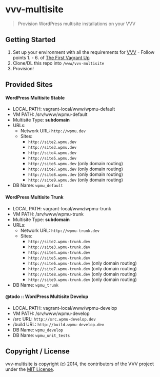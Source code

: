 # vvv-multisite

> Provision WordPress multisite installations on your VVV

## Getting Started
1. Set up your environment with all the requirements for [VVV]() - Follow points 1. - 6. of [The First Vagrant Up](https://github.com/Varying-Vagrant-Vagrants/VVV#the-first-vagrant-up)
2. Clone/DL this repo into `/www/vvv-multisite`
3. Provision!

## Provided Sites

#### WordPress Multisite Stable
* LOCAL PATH: vagrant-local/www/wpmu-default
* VM PATH: /srv/www/wpmu-default
* Multisite Type: __subdomain__
* URLs:
  * Network URL: `http://wpmu.dev`
  * Sites:
    * `http://site2.wpmu.dev`
    * `http://site3.wpmu.dev`
    * `http://site4.wpmu.dev`
    * `http://site5.wpmu.dev`
    * `http://site6.wpmu.dev` (only domain routing)
    * `http://site7.wpmu.dev` (only domain routing)
    * `http://site8.wpmu.dev` (only domain routing)
    * `http://site9.wpmu.dev` (only domain routing)
* DB Name: `wpmu_default`

#### WordPress Multisite Trunk
* LOCAL PATH: vagrant-local/www/wpmu-trunk
* VM PATH: /srv/www/wpmu-trunk
* Multisite Type: __subdomain__
* URLs:
  * Network URL: `http://wpmu-trunk.dev`
  * Sites:
    * `http://site2.wpmu-trunk.dev`
    * `http://site3.wpmu-trunk.dev`
    * `http://site4.wpmu-trunk.dev`
    * `http://site5.wpmu-trunk.dev`
    * `http://site6.wpmu-trunk.dev` (only domain routing)
    * `http://site7.wpmu-trunk.dev` (only domain routing)
    * `http://site8.wpmu-trunk.dev` (only domain routing)
    * `http://site9.wpmu-trunk.dev` (only domain routing)
* DB Name: `wpmu_trunk`

#### @todo :: WordPress Multisite Develop
* LOCAL PATH: vagrant-local/www/wpmu-develop
* VM PATH: /srv/www/wpmu-develop
* /src URL: `http://src.wpmu-develop.dev`
* /build URL: `http://build.wpmu-develop.dev`
* DB Name: `wpmu_develop`
* DB Name: `wpmu_unit_tests`

## Copyright / License
vvv-multisite is copyright (c) 2014, the contributors of the VVV project under the [MIT License](https://github.com/Varying-Vagrant-Vagrants/vvv-multisite/blob/master/LICENSE).
